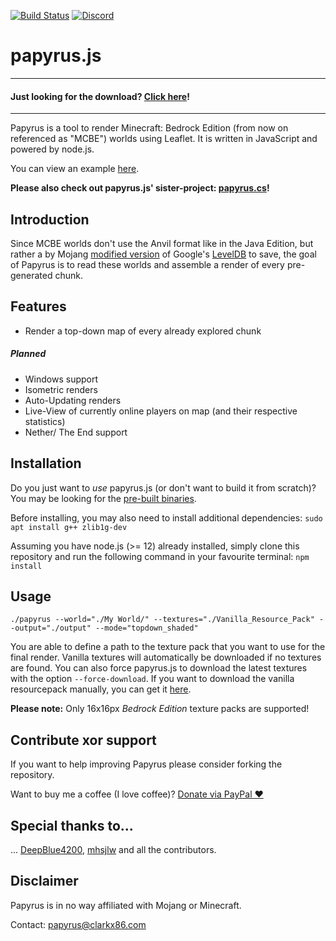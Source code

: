 [![Build Status](https://travis-ci.com/clarkx86/papyrusjs.svg?branch=master)](https://travis-ci.com/clarkx86/papyrusjs) [![Discord](https://img.shields.io/discord/569841820092203011.svg?logo=discord&logoColor=white)](https://discord.gg/J2sBaXa)
# papyrus.js
<html>
    <body>
        <div>
            <hr>
            <h4>Just looking for the download? <a href="https://github.com/clarkx86/papyrusjs/releases/latest">Click here</a>!</h4>
            <hr>
        </div>
    </body>
</html>
Papyrus is a tool to render Minecraft: Bedrock Edition (from now on referenced as "MCBE") worlds using Leaflet. It is written in JavaScript and powered by node.js.

You can view an example [here](http://map.bedrock.clarkx86.com/demo).

**Please also check out papyrus.js' sister-project: [papyrus.cs](https://github.com/mjungnickel18/papyruscs/)!**

## Introduction
Since MCBE worlds don't use the Anvil format like in the Java Edition, but rather a by Mojang [modified version](https://github.com/Mojang/leveldb-mcpe) of Google's [LevelDB](https://github.com/google/leveldb) to save, the goal of Papyrus is to read these worlds and assemble a render of every pre-generated chunk.

## Features
- Render a top-down map of every already explored chunk
##### Planned
- Windows support
- Isometric renders
- Auto-Updating renders
- Live-View of currently online players on map (and their respective statistics)
- Nether/ The End support

## Installation
Do you just want to *use* papyrus.js (or don't want to build it from scratch)? You may be looking for the [pre-built binaries](https://github.com/clarkx86/papyrusjs/releases).

Before installing, you may also need to install additional dependencies:
```sudo apt install g++ zlib1g-dev```

Assuming you have node.js (>= 12) already installed, simply clone this repository and run the following command in your favourite terminal:
```npm install```

## Usage
```./papyrus --world="./My World/" --textures="./Vanilla_Resource_Pack" --output="./output" --mode="topdown_shaded"```

You are able to define a path to the texture pack that you want to use for the final render. Vanilla textures will automatically be downloaded if no textures are found. You can also force papyrus.js to download the latest textures with the option `--force-download`. If you want to download the vanilla resourcepack manually, you can get it [here](https://aka.ms/resourcepacktemplate).

**Please note:** Only 16x16px *Bedrock Edition* texture packs are supported!

## Contribute xor support
If you want to help improving Papyrus please consider forking the repository.

Want to buy me a coffee (I love coffee)? [Donate via PayPal ♥](https://paypal.me/clarkstuehmer)

## Special thanks to...
... [DeepBlue4200](https://github.com/mjungnickel18), [mhsjlw](https://github.com/mhsjlw) and all the contributors.

## Disclaimer
Papyrus is in no way affiliated with Mojang or Minecraft.

Contact: [papyrus@clarkx86.com](mailto:papyrus@clarkx86.com?subject=GitHub%20Papyrus)
